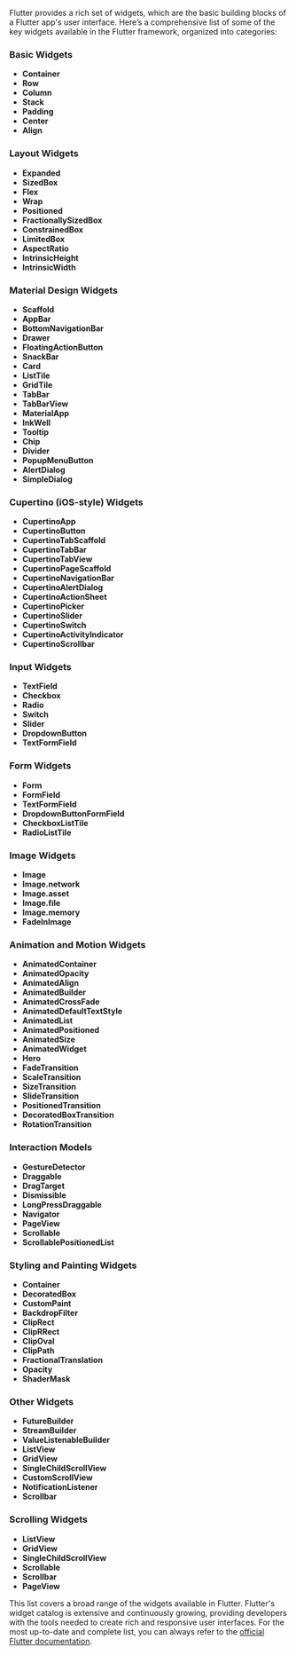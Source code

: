 Flutter provides a rich set of widgets, which are the basic building blocks of a Flutter app's user interface. Here’s a comprehensive list of some of the key widgets available in the Flutter framework, organized into categories:

### Basic Widgets
- **Container**
- **Row**
- **Column**
- **Stack**
- **Padding**
- **Center**
- **Align**

### Layout Widgets
- **Expanded**
- **SizedBox**
- **Flex**
- **Wrap**
- **Positioned**
- **FractionallySizedBox**
- **ConstrainedBox**
- **LimitedBox**
- **AspectRatio**
- **IntrinsicHeight**
- **IntrinsicWidth**

### Material Design Widgets
- **Scaffold**
- **AppBar**
- **BottomNavigationBar**
- **Drawer**
- **FloatingActionButton**
- **SnackBar**
- **Card**
- **ListTile**
- **GridTile**
- **TabBar**
- **TabBarView**
- **MaterialApp**
- **InkWell**
- **Tooltip**
- **Chip**
- **Divider**
- **PopupMenuButton**
- **AlertDialog**
- **SimpleDialog**

### Cupertino (iOS-style) Widgets
- **CupertinoApp**
- **CupertinoButton**
- **CupertinoTabScaffold**
- **CupertinoTabBar**
- **CupertinoTabView**
- **CupertinoPageScaffold**
- **CupertinoNavigationBar**
- **CupertinoAlertDialog**
- **CupertinoActionSheet**
- **CupertinoPicker**
- **CupertinoSlider**
- **CupertinoSwitch**
- **CupertinoActivityIndicator**
- **CupertinoScrollbar**

### Input Widgets
- **TextField**
- **Checkbox**
- **Radio**
- **Switch**
- **Slider**
- **DropdownButton**
- **TextFormField**

### Form Widgets
- **Form**
- **FormField**
- **TextFormField**
- **DropdownButtonFormField**
- **CheckboxListTile**
- **RadioListTile**

### Image Widgets
- **Image**
- **Image.network**
- **Image.asset**
- **Image.file**
- **Image.memory**
- **FadeInImage**

### Animation and Motion Widgets
- **AnimatedContainer**
- **AnimatedOpacity**
- **AnimatedAlign**
- **AnimatedBuilder**
- **AnimatedCrossFade**
- **AnimatedDefaultTextStyle**
- **AnimatedList**
- **AnimatedPositioned**
- **AnimatedSize**
- **AnimatedWidget**
- **Hero**
- **FadeTransition**
- **ScaleTransition**
- **SizeTransition**
- **SlideTransition**
- **PositionedTransition**
- **DecoratedBoxTransition**
- **RotationTransition**

### Interaction Models
- **GestureDetector**
- **Draggable**
- **DragTarget**
- **Dismissible**
- **LongPressDraggable**
- **Navigator**
- **PageView**
- **Scrollable**
- **ScrollablePositionedList**

### Styling and Painting Widgets
- **Container**
- **DecoratedBox**
- **CustomPaint**
- **BackdropFilter**
- **ClipRect**
- **ClipRRect**
- **ClipOval**
- **ClipPath**
- **FractionalTranslation**
- **Opacity**
- **ShaderMask**

### Other Widgets
- **FutureBuilder**
- **StreamBuilder**
- **ValueListenableBuilder**
- **ListView**
- **GridView**
- **SingleChildScrollView**
- **CustomScrollView**
- **NotificationListener**
- **Scrollbar**

### Scrolling Widgets
- **ListView**
- **GridView**
- **SingleChildScrollView**
- **Scrollable**
- **Scrollbar**
- **PageView**

This list covers a broad range of the widgets available in Flutter. Flutter's widget catalog is extensive and continuously growing, providing developers with the tools needed to create rich and responsive user interfaces. For the most up-to-date and complete list, you can always refer to the [official Flutter documentation](https://flutter.dev/docs/reference/widgets).
